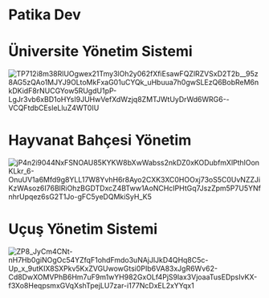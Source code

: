 <h1>Patika Dev</h1>

# Üniversite Yönetim Sistemi
![TP712i8m38RlUOgwex21Tmy3lOh2y062fXfiEsawFQZlRZVSxD2T2b__95z8AG5zQAo1MJYJ9OLtoMkFxaG01uCYQk_uHbuua7h0gwSLEzQ6BobReM6nkDKidF8rNUCGYow5RUgdU1pP-LgJr3vb6xBD1oHYsI9JUHwVefXdWzjq8ZMTJWtUyDrWd6WRG6--VCQFtdbCEsleLluZ4WT0IU](https://github.com/IEmreOzkayaI/Patika_Dev/assets/72611040/457600ae-4e7a-4d22-9836-33ebbd36a291)
# Hayvanat Bahçesi Yönetim
![jP4n2i9044NxFSNOAU85KYKW8bXwWabss2nkDZ0xKODubfmXlPthlOonKLkr_6-OnuUV1a6Mfd9g8YLL17W8YvhH6r8Ayo2CXK3XC0HOOxj73oS5C0UvNZZJiKzWAsoz6I76BlRiOhzBGDTDxcZ4BTww1AoNCHcIPHtGq7JszZpm5P7U5YNfnhrUpqez6sG2T1Jo-gFC5yeDQMkiSyH_K5](https://github.com/IEmreOzkayaI/Patika_Dev/assets/72611040/f36967bc-6ee1-49fc-b42e-b7af746fbc33)
# Uçuş Yönetim Sistemi
![ZP8_JyCm4CNt-nH7Hb0giNOgOc54YZfqF1ohdFmdo3uNAjJlJkD4QHq8C5c-Up_x_9utKIX8SXPkv5KxZVGUwowGtsi0PIb6VA83xJgR6Wv62-Cd8DwXOMVPhB6Hm7uF9m1wYH982GxOLf4PjS9lax3VjoaaTusEDpsIvKX-f3Xo8HeqpsmxGVqXshTpejLU7zar-i177NcDxEL2xYYqx1](https://github.com/IEmreOzkayaI/Patika_Dev/assets/72611040/76740e01-586a-47b2-ad03-f59a038e9814)
